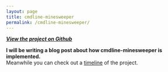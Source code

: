 ```yaml
---
layout: page
title: cmdline-minesweeper
permalink: /cmdline-minesweeper/
---
```


_**[View the project on Github](https://github.com/brainuser5705/cmdline-minesweeper)**_  

**I will be writing a blog post about how cmdline-minesweeper is implemented.**     
Meanwhile you can check out a [timeline](/cmdline-minesweeper/timeline/) of the project.